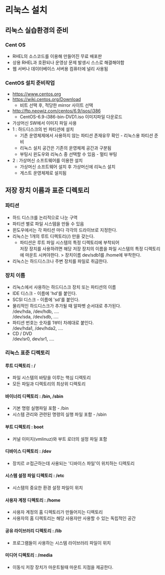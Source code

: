 # 리눅스 설치

## 리눅스 실습환경의 준비

### Cent OS

* RHEL의 소스코드를 이용해 만들어진 무료 배포판
* 상용 RHEL과 호환되나 운영상 문제 발생시 스스로 해결해야함
* 웹 서버나 데이터베이스 서버용 컴퓨터에 널리 사용됨

### CentOS 설치 준비작업

* https://www.centos.org
* https://wiki.centos.org/Download
  * 비트 선택 후, 적당한 mirror 사이트 선택
* http://ftp.neowiz.com/centos/6.9/isos/i386
  * CentOS-6.9-i386-bin-DVD1.iso 이미지파일 다운로드
* 가상머신 SW에서 이미지 파일 사용
* 1 : 하드디스크의 빈 파티션에 설치
  * 기존 운영체제에서 사용하지 않는 파티션 존재유무 확인 - 리눅스용 파티션 준비
  * 리눅스 설치 공간은 기존의 운영체제 공간과 구분됨
  * 부팅시 윈도우와 리눅스 중 선택할 수 있음 - 멀티 부팅
* 2 : 가상머신 소프트웨어를 이용한 설치
  * 가상머신 소프트웨어 설치 후 가상머신에 리눅스 설치
  * 게스트 운영체제로 설치됨

## 저장 장치 이름과 표준 디렉토리

### 파티션

* 하드 디스크를 논리적으로 나눈 구역
* 파티션 별로 파일 시스템을 만들 수 있음
* 윈도우에서는 각 파티션 마다 각각의 드라이브로 지정한다.
* 리눅스는 1개의 루트 디렉토리(/) 만을 갖는다.
  * 파티션은 루트 파일 시스템의 특정 디렉토리에 부착되어\
    저장 장치를 사용하려면 해당 저장 장치의 이름을 파일 시스템의 특정 디렉토리에 마운트 시켜야한다. > 장치이름 dev/sdb1를 /home에 부착한다.
* 리눅스는 하드디스크나 주변 장치를 파일로 취급한다.

### 장치 이름

* 리눅스에서 사용하는 하드디스크 장치 또는 파티션의 이름
* IDE 디스크 - 이름에 'hd'를 붙인다.
* SCSI 디스크 - 이름에 'sd'를 붙인다.
* 물리적인 하드디스크가 추가될 때 알파벳 순서대로 추가된다.\
  /dev/hda, /dev/hdb, .... \
  /dev/sda, /dev/sdb, ....
* 파티션 번호는 숫자를 1부터 차례대로 붙인다.\
  /dev/hda1, /dev/hda2, ....&#x20;
* CD / DVD\
  /dev/sr0, dev/sr1, ....

### 리눅스 표준 디렉토리

#### 루트 디렉토리 : /

* 파일 시스템의 바탕을 이루는 핵심 디렉토리
* 모든 파일과 디렉토리의 최상위 디렉토리

#### 바이너리  디렉토리 : /bin, /sbin

* 기본 명령 실행파일 포함 - /bin
* 시스템 관리와 관련된 명령의 실행 파일 포함 - /sbin

#### 부트 디렉토리 : boot

* 커널 이미지(vmlinuz)와 부트 로더의 설정 파일 포함

#### 디바이스 디렉토리 : /dev

* 장치르 ㄹ접근하는데 사용되는 '디바이스 파일'이 위치하는 디렉토리

#### 시스템 설정 파일 디렉토리 : /etc

* 시스템의 중요한 환경 설정 파일이 위치

#### 사용자 계정 디렉토리 : /home

* 사용자 계정의 홈 디렉토리가 만들어지는 디렉토리
* 사용자의 홈 디렉토리는 해당 사용자만 사용할 수 있는 독립적인 공간

#### 공유 라이브러리 디렉토리 : /lib

* 프로그램들이 사용하는 시스템 라이브러리 파일이 위치

#### 미디어 디렉토리 : /media

* 이동식 저장 장치가 마운트될때 마운트 지점을 제공한다.
